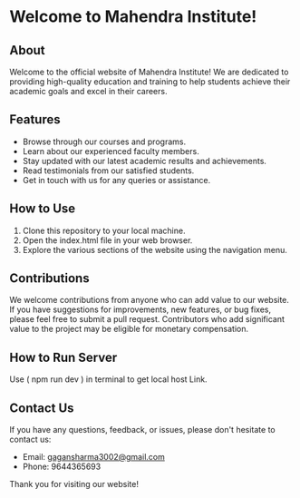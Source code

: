 # Welcome to Mahendra Institute!

## About
Welcome to the official website of Mahendra Institute! We are dedicated to providing high-quality education and training to help students achieve their academic goals and excel in their careers.

## Features
- Browse through our courses and programs.
- Learn about our experienced faculty members.
- Stay updated with our latest academic results and achievements.
- Read testimonials from our satisfied students.
- Get in touch with us for any queries or assistance.

## How to Use
1. Clone this repository to your local machine.
2. Open the index.html file in your web browser.
3. Explore the various sections of the website using the navigation menu.

## Contributions
We welcome contributions from anyone who can add value to our website. If you have suggestions for improvements, new features, or bug fixes, please feel free to submit a pull request. Contributors who add significant value to the project may be eligible for monetary compensation.
## How to Run Server 
Use ( npm run dev ) in terminal to get local host Link.

## Contact Us
If you have any questions, feedback, or issues, please don't hesitate to contact us:
- Email: gagansharma3002@gmail.com
- Phone: 9644365693

Thank you for visiting our website!

